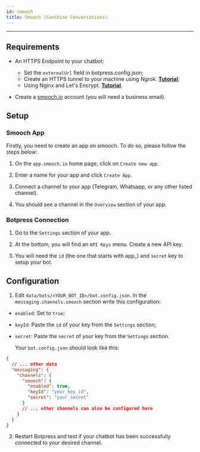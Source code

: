 ```yaml
---
id: smooch
title: Smooch (Sunshine Conversations)
---
```


--------------------

## Requirements

- An HTTPS Endpoint to your chatbot:

  - Set the `externalUrl` field in botpress.config.json;
  - Create an HTTPS tunnel to your machine using Ngrok. [**Tutorial**](https://api.slack.com/tutorials/tunneling-with-ngrok);
  - Using Nginx and Let's Encrypt. [**Tutorial**](https://www.digitalocean.com/community/tutorials/how-to-secure-nginx-with-let-s-encrypt-on-ubuntu-16-04).

- Create a [smooch.io](https://smooch.io/) account (you will need a business email).

## Setup

### Smooch App

Firstly, you need to create an app on smooch. To do so, please follow the steps below:

1. On the `app.smooch.io` home page, click on `Create new app`.

2. Enter a name for your app and click `Create App`.

3. Connect a channel to your app (Telegram, Whatsapp, or any other listed channel).

4. You should see a channel in the `Overview` section of your app.

### Botpress Connection

1. Go to the `Settings` section of your app.

2. At the bottom, you will find an `API Keys` menu. Create a new API key.

3. You will need the `id` (the one that starts with app\_) and `secret` key to setup your bot.

## Configuration

1. Edit `data/bots/<YOUR_BOT_ID>/bot.config.json`. In the `messaging.channels.smooch` section write this configuration:

- `enabled`: Set to `true`;
- `keyId`: Paste the `id` of your key from the `Settings` section;
- `secret`: Paste the `secret` of your key from the `Settings` section.

  Your `bot.config.json` should look like this:

```json
{
  // ... other data
  "messaging": {
    "channels": {
      "smooch": {
        "enabled": true,
        "keyId": "your_key_id",
        "secret": "your_secret"
      }
      // ... other channels can also be configured here
    }
  }
}
```

2. Restart Botpress and test if your chatbot has been successfully connected to your desired channel.
